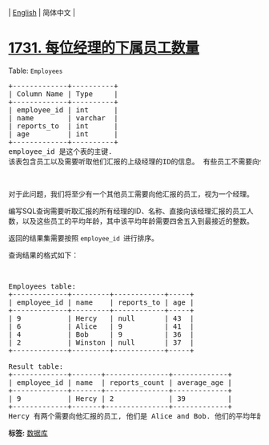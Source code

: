 | [English](README_EN.md) | 简体中文 |

# [1731. 每位经理的下属员工数量](https://leetcode.cn/problems/the-number-of-employees-which-report-to-each-employee)
<p>Table: <code>Employees</code></p>

<pre>+-------------+----------+
| Column Name | Type     |
+-------------+----------+
| employee_id | int      |
| name        | varchar  |
| reports_to  | int      |
| age         | int      |
+-------------+----------+
employee_id 是这个表的主键.
该表包含员工以及需要听取他们汇报的上级经理的ID的信息。 有些员工不需要向任何人汇报（reports_to 为空）。
</pre>

<p> </p>

<p>对于此问题，我们将至少有一个其他员工需要向他汇报的员工，视为一个经理。</p>

<p>编写SQL查询需要听取汇报的所有经理的ID、名称、直接向该经理汇报的员工人数，以及这些员工的平均年龄，其中该平均年龄需要四舍五入到最接近的整数。</p>

<p>返回的结果集需要按照 <code>employee_id </code>进行排序。</p>

<p>查询结果的格式如下：</p>

<p> </p>

<pre>Employees table:
+-------------+---------+------------+-----+
| employee_id | name    | reports_to | age |
+-------------+---------+------------+-----+
| 9           | Hercy   | null       | 43  |
| 6           | Alice   | 9          | 41  |
| 4           | Bob     | 9          | 36  |
| 2           | Winston | null       | 37  |
+-------------+---------+------------+-----+

Result table:
+-------------+-------+---------------+-------------+
| employee_id | name  | reports_count | average_age |
+-------------+-------+---------------+-------------+
| 9           | Hercy | 2             | 39          |
+-------------+-------+---------------+-------------+
Hercy 有两个需要向他汇报的员工, 他们是 Alice and Bob. 他们的平均年龄是 (41+36)/2 = 38.5, 四舍五入的结果是 39.
</pre>

**标签:**  [数据库](https://leetcode.cn/tag/database) 